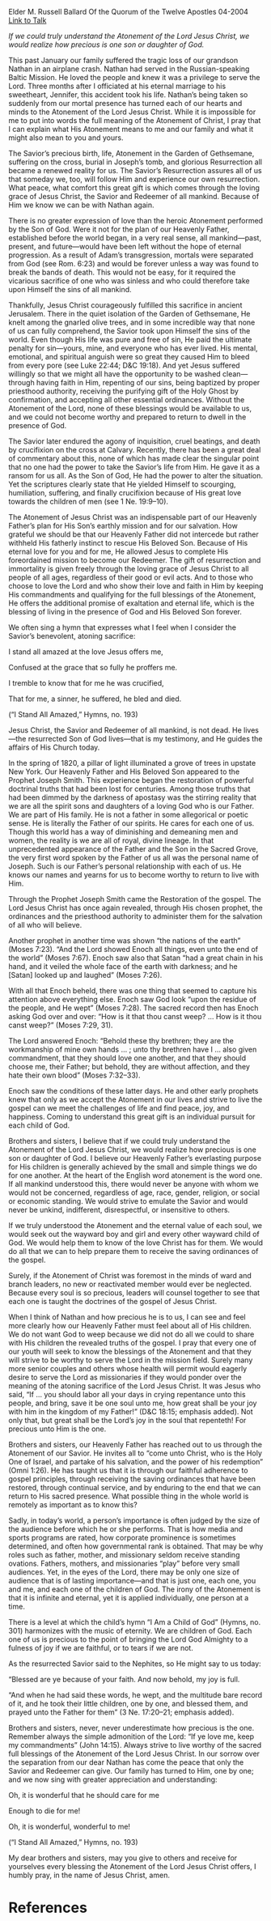 Elder M. Russell Ballard
Of the Quorum of the Twelve Apostles
04-2004
[Link to Talk](https://www.churchofjesuschrist.org/study/general-conference/2004/04/the-atonement-and-the-value-of-one-soul?lang=eng)

_If we could truly understand the Atonement of the Lord Jesus Christ, we would realize how precious is one son or daughter of God._

This past January our family suffered the tragic loss of our grandson Nathan in an airplane crash. Nathan had served in the Russian-speaking Baltic Mission. He loved the people and knew it was a privilege to serve the Lord. Three months after I officiated at his eternal marriage to his sweetheart, Jennifer, this accident took his life. Nathan’s being taken so suddenly from our mortal presence has turned each of our hearts and minds to the Atonement of the Lord Jesus Christ. While it is impossible for me to put into words the full meaning of the Atonement of Christ, I pray that I can explain what His Atonement means to me and our family and what it might also mean to you and yours.

The Savior’s precious birth, life, Atonement in the Garden of Gethsemane, suffering on the cross, burial in Joseph’s tomb, and glorious Resurrection all became a renewed reality for us. The Savior’s Resurrection assures all of us that someday we, too, will follow Him and experience our own resurrection. What peace, what comfort this great gift is which comes through the loving grace of Jesus Christ, the Savior and Redeemer of all mankind. Because of Him we know we can be with Nathan again.

There is no greater expression of love than the heroic Atonement performed by the Son of God. Were it not for the plan of our Heavenly Father, established before the world began, in a very real sense, all mankind—past, present, and future—would have been left without the hope of eternal progression. As a result of Adam’s transgression, mortals were separated from God (see Rom. 6:23) and would be forever unless a way was found to break the bands of death. This would not be easy, for it required the vicarious sacrifice of one who was sinless and who could therefore take upon Himself the sins of all mankind.

Thankfully, Jesus Christ courageously fulfilled this sacrifice in ancient Jerusalem. There in the quiet isolation of the Garden of Gethsemane, He knelt among the gnarled olive trees, and in some incredible way that none of us can fully comprehend, the Savior took upon Himself the sins of the world. Even though His life was pure and free of sin, He paid the ultimate penalty for sin—yours, mine, and everyone who has ever lived. His mental, emotional, and spiritual anguish were so great they caused Him to bleed from every pore (see Luke 22:44; D&C 19:18). And yet Jesus suffered willingly so that we might all have the opportunity to be washed clean—through having faith in Him, repenting of our sins, being baptized by proper priesthood authority, receiving the purifying gift of the Holy Ghost by confirmation, and accepting all other essential ordinances. Without the Atonement of the Lord, none of these blessings would be available to us, and we could not become worthy and prepared to return to dwell in the presence of God.

The Savior later endured the agony of inquisition, cruel beatings, and death by crucifixion on the cross at Calvary. Recently, there has been a great deal of commentary about this, none of which has made clear the singular point that no one had the power to take the Savior’s life from Him. He gave it as a ransom for us all. As the Son of God, He had the power to alter the situation. Yet the scriptures clearly state that He yielded Himself to scourging, humiliation, suffering, and finally crucifixion because of His great love towards the children of men (see 1 Ne. 19:9–10).

The Atonement of Jesus Christ was an indispensable part of our Heavenly Father’s plan for His Son’s earthly mission and for our salvation. How grateful we should be that our Heavenly Father did not intercede but rather withheld His fatherly instinct to rescue His Beloved Son. Because of His eternal love for you and for me, He allowed Jesus to complete His foreordained mission to become our Redeemer. The gift of resurrection and immortality is given freely through the loving grace of Jesus Christ to all people of all ages, regardless of their good or evil acts. And to those who choose to love the Lord and who show their love and faith in Him by keeping His commandments and qualifying for the full blessings of the Atonement, He offers the additional promise of exaltation and eternal life, which is the blessing of living in the presence of God and His Beloved Son forever.

We often sing a hymn that expresses what I feel when I consider the Savior’s benevolent, atoning sacrifice:





I stand all amazed at the love Jesus offers me,

Confused at the grace that so fully he proffers me.

I tremble to know that for me he was crucified,

That for me, a sinner, he suffered, he bled and died.





(“I Stand All Amazed,” Hymns, no. 193)





Jesus Christ, the Savior and Redeemer of all mankind, is not dead. He lives—the resurrected Son of God lives—that is my testimony, and He guides the affairs of His Church today.

In the spring of 1820, a pillar of light illuminated a grove of trees in upstate New York. Our Heavenly Father and His Beloved Son appeared to the Prophet Joseph Smith. This experience began the restoration of powerful doctrinal truths that had been lost for centuries. Among those truths that had been dimmed by the darkness of apostasy was the stirring reality that we are all the spirit sons and daughters of a loving God who is our Father. We are part of His family. He is not a father in some allegorical or poetic sense. He is literally the Father of our spirits. He cares for each one of us. Though this world has a way of diminishing and demeaning men and women, the reality is we are all of royal, divine lineage. In that unprecedented appearance of the Father and the Son in the Sacred Grove, the very first word spoken by the Father of us all was the personal name of Joseph. Such is our Father’s personal relationship with each of us. He knows our names and yearns for us to become worthy to return to live with Him.

Through the Prophet Joseph Smith came the Restoration of the gospel. The Lord Jesus Christ has once again revealed, through His chosen prophet, the ordinances and the priesthood authority to administer them for the salvation of all who will believe.

Another prophet in another time was shown “the nations of the earth” (Moses 7:23). “And the Lord showed Enoch all things, even unto the end of the world” (Moses 7:67). Enoch saw also that Satan “had a great chain in his hand, and it veiled the whole face of the earth with darkness; and he [Satan] looked up and laughed” (Moses 7:26).

With all that Enoch beheld, there was one thing that seemed to capture his attention above everything else. Enoch saw God look “upon the residue of the people, and He wept” (Moses 7:28). The sacred record then has Enoch asking God over and over: “How is it that thou canst weep? … How is it thou canst weep?” (Moses 7:29, 31).

The Lord answered Enoch: “Behold these thy brethren; they are the workmanship of mine own hands … ; unto thy brethren have I … also given commandment, that they should love one another, and that they should choose me, their Father; but behold, they are without affection, and they hate their own blood” (Moses 7:32–33).

Enoch saw the conditions of these latter days. He and other early prophets knew that only as we accept the Atonement in our lives and strive to live the gospel can we meet the challenges of life and find peace, joy, and happiness. Coming to understand this great gift is an individual pursuit for each child of God.

Brothers and sisters, I believe that if we could truly understand the Atonement of the Lord Jesus Christ, we would realize how precious is one son or daughter of God. I believe our Heavenly Father’s everlasting purpose for His children is generally achieved by the small and simple things we do for one another. At the heart of the English word atonement is the word one. If all mankind understood this, there would never be anyone with whom we would not be concerned, regardless of age, race, gender, religion, or social or economic standing. We would strive to emulate the Savior and would never be unkind, indifferent, disrespectful, or insensitive to others.

If we truly understood the Atonement and the eternal value of each soul, we would seek out the wayward boy and girl and every other wayward child of God. We would help them to know of the love Christ has for them. We would do all that we can to help prepare them to receive the saving ordinances of the gospel.

Surely, if the Atonement of Christ was foremost in the minds of ward and branch leaders, no new or reactivated member would ever be neglected. Because every soul is so precious, leaders will counsel together to see that each one is taught the doctrines of the gospel of Jesus Christ.

When I think of Nathan and how precious he is to us, I can see and feel more clearly how our Heavenly Father must feel about all of His children. We do not want God to weep because we did not do all we could to share with His children the revealed truths of the gospel. I pray that every one of our youth will seek to know the blessings of the Atonement and that they will strive to be worthy to serve the Lord in the mission field. Surely many more senior couples and others whose health will permit would eagerly desire to serve the Lord as missionaries if they would ponder over the meaning of the atoning sacrifice of the Lord Jesus Christ. It was Jesus who said, “If … you should labor all your days in crying repentance unto this people, and bring, save it be one soul unto me, how great shall be your joy with him in the kingdom of my Father!” (D&C 18:15; emphasis added). Not only that, but great shall be the Lord’s joy in the soul that repenteth! For precious unto Him is the one.

Brothers and sisters, our Heavenly Father has reached out to us through the Atonement of our Savior. He invites all to “come unto Christ, who is the Holy One of Israel, and partake of his salvation, and the power of his redemption” (Omni 1:26). He has taught us that it is through our faithful adherence to gospel principles, through receiving the saving ordinances that have been restored, through continual service, and by enduring to the end that we can return to His sacred presence. What possible thing in the whole world is remotely as important as to know this?

Sadly, in today’s world, a person’s importance is often judged by the size of the audience before which he or she performs. That is how media and sports programs are rated, how corporate prominence is sometimes determined, and often how governmental rank is obtained. That may be why roles such as father, mother, and missionary seldom receive standing ovations. Fathers, mothers, and missionaries “play” before very small audiences. Yet, in the eyes of the Lord, there may be only one size of audience that is of lasting importance—and that is just one, each one, you and me, and each one of the children of God. The irony of the Atonement is that it is infinite and eternal, yet it is applied individually, one person at a time.

There is a level at which the child’s hymn “I Am a Child of God” (Hymns, no. 301) harmonizes with the music of eternity. We are children of God. Each one of us is precious to the point of bringing the Lord God Almighty to a fulness of joy if we are faithful, or to tears if we are not.

As the resurrected Savior said to the Nephites, so He might say to us today:

“Blessed are ye because of your faith. And now behold, my joy is full.

“And when he had said these words, he wept, and the multitude bare record of it, and he took their little children, one by one, and blessed them, and prayed unto the Father for them” (3 Ne. 17:20–21; emphasis added).

Brothers and sisters, never, never underestimate how precious is the one. Remember always the simple admonition of the Lord: “If ye love me, keep my commandments” (John 14:15). Always strive to live worthy of the sacred full blessings of the Atonement of the Lord Jesus Christ. In our sorrow over the separation from our dear Nathan has come the peace that only the Savior and Redeemer can give. Our family has turned to Him, one by one; and we now sing with greater appreciation and understanding:





Oh, it is wonderful that he should care for me

Enough to die for me!

Oh, it is wonderful, wonderful to me!





(“I Stand All Amazed,” Hymns, no. 193)





My dear brothers and sisters, may you give to others and receive for yourselves every blessing the Atonement of the Lord Jesus Christ offers, I humbly pray, in the name of Jesus Christ, amen.

# References
